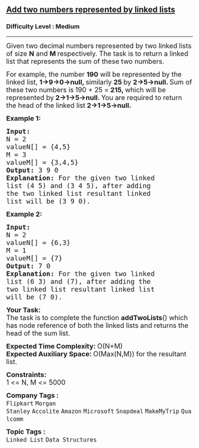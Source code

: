 <h2><a href="https://practice.geeksforgeeks.org/problems/add-two-numbers-represented-by-linked-lists/1?utm_source=youtube&utm_medium=collab_striver_ytdescription&utm_campaign=add-two-numbers-represented-by-linked-lists">Add two numbers represented by linked lists</a></h2><h3>Difficulty Level : Medium</h3><hr><div class="problems_problem_content__Xm_eO"><p><span style="font-size:18px">Given two decimal numbers represented by two linked lists of size <strong>N</strong> and <strong>M </strong>respectively. The task is to return a linked list that represents the sum of these two numbers. </span></p>

<p><span style="font-size:18px">For example, the number <strong>190</strong> will be represented by the linked list, <strong>1-&gt;9-&gt;0-&gt;null, </strong>similarly <strong>25 </strong>by <strong>2-&gt;5-&gt;null. </strong>Sum of these two numbers is<strong> </strong>190 + 25 =<strong> 215, </strong>which will be represented by<strong> 2-&gt;1-&gt;5-&gt;null. </strong>You are required to return the head of the linked list<strong> 2-&gt;1-&gt;5-&gt;null.</strong></span></p>

<p><span style="font-size:18px"><strong>Example 1:</strong></span></p>

<pre><span style="font-size:18px"><strong>Input:
</strong>N = 2
valueN[] = {4,5}
M = 3
valueM[] = {3,4,5}
<strong>Output: </strong>3 9 0&nbsp;&nbsp;<strong>
Explanation: </strong>For the given two linked
list (4 5) and (3 4 5), after adding
the two linked list&nbsp;resultant linked
list will be (3&nbsp;9 0).</span></pre>

<p><span style="font-size:18px"><strong>Example 2:</strong></span></p>

<pre><span style="font-size:18px"><strong>Input:
</strong>N = 2
valueN[] = {6,3}
M = 1
valueM[] = {7}
<strong>Output: </strong>7 0<strong>
Explanation: </strong>For the given two linked
list (6 3) and (7), after adding the
two linked list&nbsp;resultant linked list
will be (7 0).</span></pre>

<p><span style="font-size:18px"><strong>Your&nbsp;Task:</strong><br>
The task is to complete the function <strong>addTwoLists</strong>() which has node reference of both the linked lists and returns the head of the sum list. &nbsp;&nbsp;</span></p>

<p><span style="font-size:18px"><strong>Expected Time Complexity:&nbsp;</strong>O(N+M)<br>
<strong>Expected Auxiliary Space:&nbsp;</strong>O(Max(N,M)) for the resultant list.</span></p>

<p><span style="font-size:18px"><strong>Constraints:</strong></span><br>
<span style="font-size:18px">1 &lt;= N, M &lt;= 5000</span></p>
</div><p><span style=font-size:18px><strong>Company Tags : </strong><br><code>Flipkart</code>&nbsp;<code>Morgan Stanley</code>&nbsp;<code>Accolite</code>&nbsp;<code>Amazon</code>&nbsp;<code>Microsoft</code>&nbsp;<code>Snapdeal</code>&nbsp;<code>MakeMyTrip</code>&nbsp;<code>Qualcomm</code>&nbsp;<br><p><span style=font-size:18px><strong>Topic Tags : </strong><br><code>Linked List</code>&nbsp;<code>Data Structures</code>&nbsp;